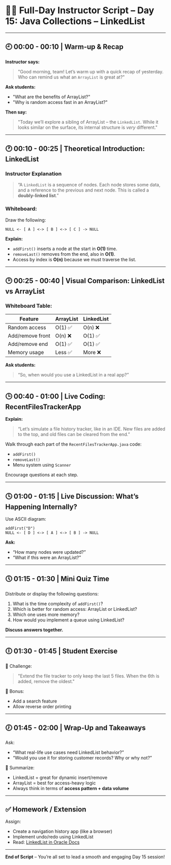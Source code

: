 
# 👨‍🏫 Full-Day Instructor Script – Day 15: Java Collections – LinkedList

---

## 🕘 00:00 - 00:10 | **Warm-up & Recap**

**Instructor says:**
> "Good morning, team! Let’s warm up with a quick recap of yesterday. Who can remind us what an `ArrayList` is great at?"

**Ask students:**
- "What are the benefits of ArrayList?"
- "Why is random access fast in an ArrayList?"

**Then say:**
> "Today we’ll explore a sibling of ArrayList – the `LinkedList`. While it looks similar on the surface, its internal structure is *very* different."

---

## 🕐 00:10 - 00:25 | **Theoretical Introduction: LinkedList**

### Instructor Explanation

> “A `LinkedList` is a sequence of nodes. Each node stores some data, and a reference to the previous and next node. This is called a **doubly-linked list**.”

### Whiteboard:
Draw the following:

```text
NULL <- [ A ] <-> [ B ] <-> [ C ] -> NULL
```

**Explain:**
- `addFirst()` inserts a node at the start in **O(1)** time.
- `removeLast()` removes from the end, also in **O(1)**.
- Access by index is **O(n)** because we must traverse the list.

---

## 🕑 00:25 - 00:40 | **Visual Comparison: LinkedList vs ArrayList**

### Whiteboard Table:

| Feature             | ArrayList | LinkedList |
|---------------------|-----------|------------|
| Random access       | O(1) ✅   | O(n) ❌    |
| Add/remove front    | O(n) ❌   | O(1) ✅    |
| Add/remove end      | O(1) ✅   | O(1) ✅    |
| Memory usage        | Less ✅   | More ❌    |

**Ask students:**
> “So, when would you use a LinkedList in a real app?”

---

## 🕒 00:40 - 01:00 | **Live Coding: RecentFilesTrackerApp**

**Explain:**
> “Let’s simulate a file history tracker, like in an IDE. New files are added to the top, and old files can be cleared from the end.”

Walk through each part of the `RecentFilesTrackerApp.java` code:
- `addFirst()`
- `removeLast()`
- Menu system using `Scanner`

Encourage questions at each step.

---

## 🕓 01:00 - 01:15 | **Live Discussion: What’s Happening Internally?**

Use ASCII diagram:

```text
addFirst("D")
NULL <- [ D ] <-> [ A ] <-> [ B ] -> NULL
```

**Ask:**
- “How many nodes were updated?”
- “What if this were an ArrayList?”

---

## 🕔 01:15 - 01:30 | **Mini Quiz Time**

Distribute or display the following questions:

1. What is the time complexity of `addFirst()`?
2. Which is better for random access: ArrayList or LinkedList?
3. Which one uses more memory?
4. How would you implement a queue using LinkedList?

**Discuss answers together.**

---

## 🕕 01:30 - 01:45 | **Student Exercise**

🧪 Challenge:
> "Extend the file tracker to only keep the last 5 files. When the 6th is added, remove the oldest."

🧩 Bonus:
- Add a search feature
- Allow reverse order printing

---

## 🕖 01:45 - 02:00 | **Wrap-Up and Takeaways**

Ask:
- “What real-life use cases need LinkedList behavior?”
- “Would you use it for storing customer records? Why or why not?”

📌 Summarize:
- LinkedList = great for dynamic insert/remove
- ArrayList = best for access-heavy logic
- Always think in terms of **access pattern + data volume**

---

## ✅ Homework / Extension

Assign:
- Create a navigation history app (like a browser)
- Implement undo/redo using LinkedList
- Read: [LinkedList in Oracle Docs](https://docs.oracle.com/javase/8/docs/api/java/util/LinkedList.html)

---

**End of Script** – You’re all set to lead a smooth and engaging Day 15 session!
